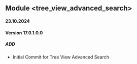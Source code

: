 ## Module <tree_view_advanced_search>

#### 23.10.2024
#### Version 17.0.1.0.0
##### ADD

- Initial Commit for Tree View Advanced Search

